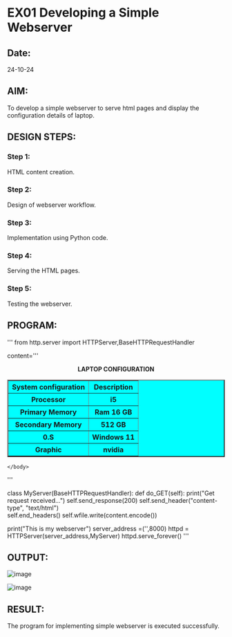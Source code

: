 # EX01 Developing a Simple Webserver
## Date:
24-10-24

## AIM:
To develop a simple webserver to serve html pages and display the configuration details of laptop.

## DESIGN STEPS:
### Step 1: 
HTML content creation.

### Step 2:
Design of webserver workflow.

### Step 3:
Implementation using Python code.

### Step 4:
Serving the HTML pages.

### Step 5:
Testing the webserver.

## PROGRAM:
'''
from http.server import HTTPServer,BaseHTTPRequestHandler

content='''
<html>
    <head>
        <b><center>LAPTOP CONFIGURATION</center></b>
    </head>
    <body>
        <center>
        <table border= "2" bgcolor="aqua" cellpadding="10" cellspacing="5" allign="center">
            <tr>
                <th>System configuration</th>
                <th> Description</th>
            </tr>
            <tr>
                <th>Processor</th>
                <th>i5</th>
            </tr>
            <tr>
                <th>Primary Memory</th>
                <th>Ram 16 GB</th>
            </tr>
            <tr>
                <th>Secondary Memory</th>
                <th>512 GB</th>
            </tr>
            <tr>
                <th>0.S</th>
                <th>Windows 11</th>
            </tr>
            <tr>
                <th>Graphic</th>
                <th>nvidia</th>
            </tr>
            </table>
        </center>
        
    </body>
</html>
'''

class MyServer(BaseHTTPRequestHandler):
    def do_GET(self):
        print("Get request received...")
        self.send_response(200) 
        self.send_header("content-type", "text/html")       
        self.end_headers()
        self.wfile.write(content.encode())

print("This is my webserver") 
server_address =('',8000)
httpd = HTTPServer(server_address,MyServer)
httpd.serve_forever()
'''

## OUTPUT:
![image](https://github.com/user-attachments/assets/18a9c0f7-2f55-4b59-9c71-e762b01473de)


![image](https://github.com/user-attachments/assets/574b6cbe-bf0e-4591-88f7-f23b9a171037)


## RESULT:
The program for implementing simple webserver is executed successfully.

